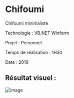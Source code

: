 # Chifoumi
Chifoumi minimaliste

Technologie : VB.NET Winform 

Projet :  Personnel

Temps de réalisation : 1H30

Date : 2019


## Résultat visuel : 
![image](https://user-images.githubusercontent.com/30906528/179939935-80a0a68c-181c-4da5-8e6f-58840634b151.png)
